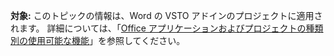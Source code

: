   **対象:** このトピックの情報は、Word の VSTO アドインのプロジェクトに適用されます。 詳細については、「[Office アプリケーションおよびプロジェクトの種類別の使用可能な機能](../../vsto/features-available-by-office-application-and-project-type.md)」を参照してください。

  